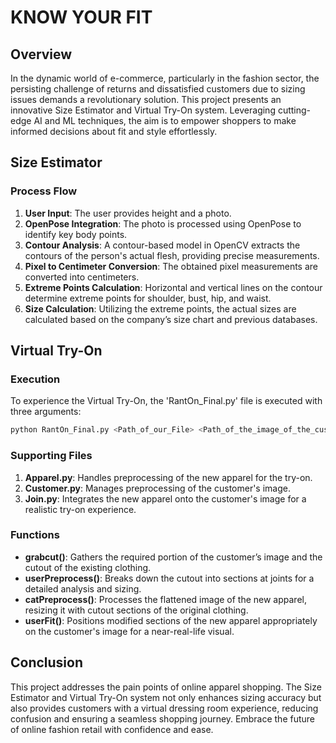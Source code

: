 # KNOW YOUR FIT



## Overview

In the dynamic world of e-commerce, particularly in the fashion sector, the persisting challenge of returns and dissatisfied customers due to sizing issues demands a revolutionary solution. This project presents an innovative Size Estimator and Virtual Try-On system. Leveraging cutting-edge AI and ML techniques, the aim is to empower shoppers to make informed decisions about fit and style effortlessly.

## Size Estimator

### Process Flow

1. **User Input**: The user provides height and a photo.
2. **OpenPose Integration**: The photo is processed using OpenPose to identify key body points.
3. **Contour Analysis**: A contour-based model in OpenCV extracts the contours of the person's actual flesh, providing precise measurements.
4. **Pixel to Centimeter Conversion**: The obtained pixel measurements are converted into centimeters.
5. **Extreme Points Calculation**: Horizontal and vertical lines on the contour determine extreme points for shoulder, bust, hip, and waist.
6. **Size Calculation**: Utilizing the extreme points, the actual sizes are calculated based on the company’s size chart and previous databases.

## Virtual Try-On

### Execution

To experience the Virtual Try-On, the 'RantOn_Final.py' file is executed with three arguments:

```bash
python RantOn_Final.py <Path_of_our_File> <Path_of_the_image_of_the_customer> <Path_of_the_image_of_the_apparel_we_want_to_try_on>
```

### Supporting Files

1. **Apparel.py**: Handles preprocessing of the new apparel for the try-on.
2. **Customer.py**: Manages preprocessing of the customer's image.
3. **Join.py**: Integrates the new apparel onto the customer's image for a realistic try-on experience.

### Functions

- **grabcut()**: Gathers the required portion of the customer’s image and the cutout of the existing clothing.
- **userPreprocess()**: Breaks down the cutout into sections at joints for a detailed analysis and sizing.
- **catPreprocess()**: Processes the flattened image of the new apparel, resizing it with cutout sections of the original clothing.
- **userFit()**: Positions modified sections of the new apparel appropriately on the customer's image for a near-real-life visual.

## Conclusion

This project addresses the pain points of online apparel shopping. The Size Estimator and Virtual Try-On system not only enhances sizing accuracy but also provides customers with a virtual dressing room experience, reducing confusion and ensuring a seamless shopping journey. Embrace the future of online fashion retail with confidence and ease.
